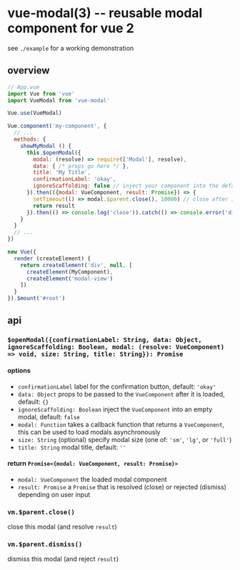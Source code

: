 vue-modal(3) -- reusable modal component for vue 2
==================================================

see `./example` for a working demonstration

## overview

```js
// App.vue
import Vue from 'vue'
import VueModal from 'vue-modal'

Vue.use(VueModal)

Vue.component('my-component', {
  // ...
  methods: {
    showMyModal () {
      this.$openModal({
        modal: (resolve) => require(['Modal'], resolve),
        data: { /* props go here */ },
        title: 'My Title',
        confirmationLabel: 'okay',
        ignoreScaffolding: false // inject your component into the default modal
      }).then(({modal: VueComponent, result: Promise}) => {
        setTimeout(() => modal.$parent.close(), 10000) // close after 10s
        return result
      }).then(() => console.log('close')).catch(() => console.error('dismiss'))
    }
  }
  // ...
})

new Vue({
  render (createElement) {
    return createElement('div', null, [
      createElement(MyComponent),
      createElement('modal-view')
    ])
  }
}).$mount('#root')

```

## api

### `$openModal({confirmationLabel: String, data: Object, ignoreScaffolding: Boolean, modal: (resolve: VueComponent) => void, size: String, title: String}): Promise`

#### options

- `confirmationLabel` label for the confirmation button, default: `'okay'`
- `data: Object` props to be passed to the `VueComponent` after it is loaded, default: `{}`
- `ignoreScaffolding: Boolean` inject the `VueComponent` into an empty modal, default: `false`
- `modal: Function` takes a callback function that returns a `VueComponent`, this can be used to load modals asynchronously
- `size: String` (optional) specify modal size (one of: `'sm'`, `'lg'`, or `'full'`)
- `title: String` modal title, default: `''`

#### return `Promise<{modal: VueComponent, result: Promise}>`

- `modal: VueComponent` the loaded modal component
- `result: Promise` a `Promise` that is resolved (close) or rejected (dismiss) depending on user input

### `vm.$parent.close()`

close this modal (and resolve `result`)

### `vm.$parent.dismiss()`

dismiss this modal (and reject `result`)
